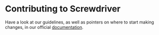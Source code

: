 # Contributing to Screwdriver

Have a look at our guidelines, as well as pointers on where to start making changes, in our official [documentation](http://docs.screwdriver.cd/about/contributing).